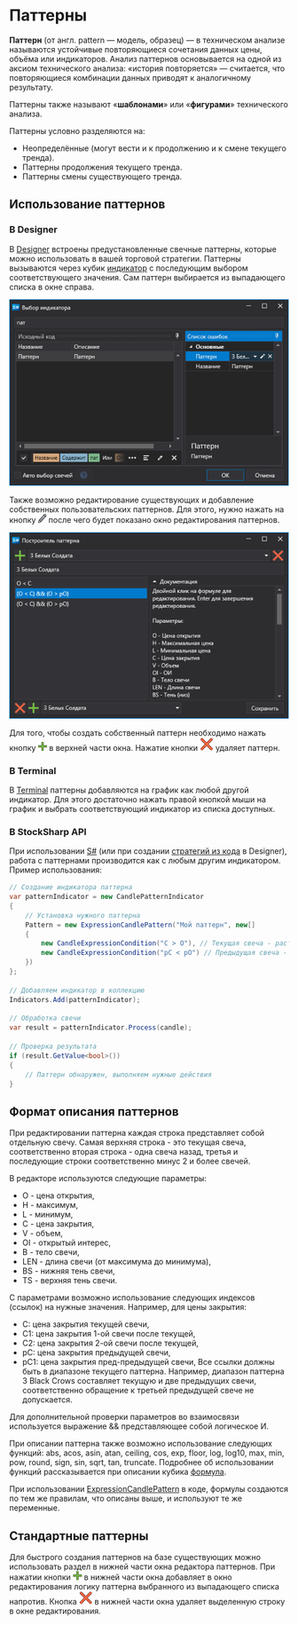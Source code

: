 # Паттерны

**Паттерн** (от англ. pattern — модель, образец) — в техническом анализе называются устойчивые повторяющиеся сочетания данных цены, объёма или индикаторов. Анализ паттернов основывается на одной из аксиом технического анализа: «история повторяется» — считается, что повторяющиеся комбинации данных приводят к аналогичному результату.

Паттерны также называют «**шаблонами**» или «**фигурами**» технического анализа.

Паттерны условно разделяются на:

- Неопределённые (могут вести и к продолжению и к смене текущего тренда).
- Паттерны продолжения текущего тренда. 
- Паттерны смены существующего тренда.

## Использование паттернов

### В Designer

В [Designer](../designer.md) встроены предустановленные свечные паттерны, которые можно использовать в вашей торговой стратегии. Паттерны вызываются через кубик [индикатор](../designer/strategies/using_visual_designer/elements/common/indicator.md) с последующим выбором соответствующего значения. Сам паттерн выбирается из выпадающего списка в окне справа. 

![IndicatorPatternCommon](../../images/indicatorpatterncommon00.png)

Также возможно редактирование существующих и добавление собственных пользовательских паттернов. Для этого, нужно нажать на кнопку ![Designer edit button](../../images/designer_creating_repository_of_historical_data_01.png) после чего будет показано окно редактирования паттернов.

![IndicatorPatternCommon01](../../images/indicatorpatterncommon01.png)

Для того, чтобы создать собственный паттерн необходимо нажать кнопку ![DesignerPlusButton](../../images/designer_panel_circuits_01_button.png) в верхней части окна. Нажатие кнопки ![DesignerDeleteButton](../../images/designer_delete_button.png) удаляет паттерн.

### В Terminal

В [Terminal](../terminal.md) паттерны добавляются на график как любой другой индикатор. Для этого достаточно нажать правой кнопкой мыши на график и выбрать соответствующий индикатор из списка доступных.

### В StockSharp API

При использовании [S#](../api.md) (или при создании [стратегий из кода](../designer/strategies/using_code.md) в Designer), работа с паттернами производится как с любым другим индикатором. Пример использования:

```cs
// Создание индикатора паттерна
var patternIndicator = new CandlePatternIndicator
{
    // Установка нужного паттерна
    Pattern = new ExpressionCandlePattern("Мой паттерн", new[]
    {
        new CandleExpressionCondition("C > O"), // Текущая свеча - растущая
        new CandleExpressionCondition("pC < pO") // Предыдущая свеча - падающая
    })
};

// Добавляем индикатор в коллекцию
Indicators.Add(patternIndicator);

// Обработка свечи
var result = patternIndicator.Process(candle);

// Проверка результата
if (result.GetValue<bool>())
{
    // Паттерн обнаружен, выполняем нужные действия
}
```

## Формат описания паттернов

При редактировании паттерна каждая строка представляет собой отдельную свечу. Самая верхняя строка \- это текущая свеча, соответственно вторая строка \- одна свеча назад, третья и последующие строки соответственно минус 2 и более свечей.

В редакторе используются следующие параметры:
- O - цена открытия,
- H - максимум,
- L - минимум,
- C - цена закрытия,
- V - объем,
- OI - открытый интерес,
- B - тело свечи, 
- LEN - длина свечи (от максимума до минимума),
- BS - нижняя тень свечи,
- TS - верхняя тень свечи.

С параметрами возможно использование следующих индексов (ссылок) на нужные значения. Например, для цены закрытия:
- C: цена закрытия текущей свечи,
- C1: цена закрытия 1-ой свечи после текущей,
- C2: цена закрытия 2-ой свечи после текущей,
- pC: цена закрытия предыдущей свечи,
- pC1: цена закрытия пред-предыдущей свечи,
Все ссылки должны быть в диапазоне текущего паттерна. Например, диапазон паттерна 3 Black Crows составляет текущую и две предыдущих свечи, соответственно обращение к третьей предыдущей свече не допускается. 

Для дополнительной проверки параметров во взаимосвязи используется выражение && представляющее собой логическое И.

При описании паттерна также возможно использование следующих функций: abs, acos, asin, atan, ceiling, cos, exp, floor, log, log10, max, min, pow, round, sign, sin, sqrt, tan, truncate. Подробнее об использовании функций рассказывается при описании кубика [формула](../designer/strategies/using_visual_designer/elements/common/formula.md).

При использовании [ExpressionCandlePattern](xref:StockSharp.Algo.Candles.Patterns.ExpressionCandlePattern) в коде, формулы создаются по тем же правилам, что описаны выше, и используют те же переменные.

## Стандартные паттерны

Для быстрого создания паттернов на базе существующих можно использовать раздел в нижней части окна редактора паттернов. При нажатии кнопки ![DesignerPlusButton](../../images/designer_panel_circuits_01_button.png) в нижней части окна добавляет в окно редактирования логику паттерна выбранного из выпадающего списка напротив. Кнопка ![DesignerDeleteButton](../../images/designer_delete_button.png) в нижней части окна удаляет выделенную строку в окне редактирования.

